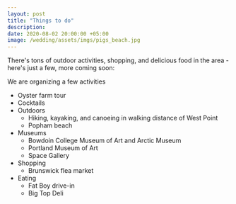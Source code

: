 ```yaml
---
layout: post
title: "Things to do"
description:
date: 2020-08-02 20:00:00 +05:00
image: /wedding/assets/imgs/pigs_beach.jpg
---
```

There's tons of outdoor activities, shopping, and delicious food in the area - here's just a few, more coming soon:

We are organizing a few activities
* Oyster farm tour
* Cocktails
* Outdoors
    * Hiking, kayaking, and canoeing in walking distance of West Point
    * Popham beach
* Museums
    * Bowdoin College Museum of Art and Arctic Museum
    * Portland Museum of Art
    * Space Gallery
* Shopping
    * Brunswick flea market
* Eating
    * Fat Boy drive-in
    * Big Top Deli
